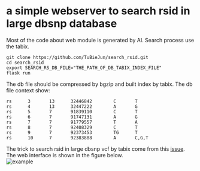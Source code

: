 # a simple webserver to search rsid in large dbsnp database
Most of the code about web module is generated by AI. Search process use the tabix.
```
git clone https://github.com/TuBieJun/search_rsid.git
cd search_rsid
export SEARCH_RS_DB_FILE="THE_PATH_OF_DB_TABIX_INDEX_FILE"
flask run
```

The db file should be compressed by bgzip and built index by tabix. The db file context show:
```
rs      3       13      32446842        C       T
rs      4       13      32447222        A       G
rs      5       7       91839110        C       T
rs      6       7       91747131        A       G
rs      7       7       91779557        T       A
rs      8       7       92408329        C       T
rs      9       7       92373453        TG      T
rs      10      7       92383888        A       C,G,T
```
The trick to search rsid in large dbsnp vcf by tabix come from this [issue](https://github.com/samtools/htslib/issues/427#issuecomment-253655392).  
The web interface is shown in the figure below.   
![example](https://github.com/TuBieJun/search_rsid/example.png)